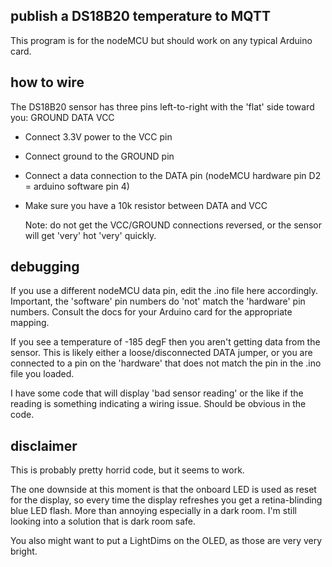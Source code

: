 
## publish a DS18B20 temperature to MQTT

This program is for the nodeMCU but should work on any typical Arduino card.

## how to wire

The DS18B20 sensor has three pins left-to-right with the 'flat' side toward you:
  GROUND
  DATA
  VCC

* Connect 3.3V power to the VCC pin

* Connect ground to the GROUND pin

* Connect a data connection to the DATA pin
      (nodeMCU hardware pin D2 = arduino software pin 4)

* Make sure you have a 10k resistor between DATA and VCC

    Note: do not get the VCC/GROUND connections reversed, or the sensor
      will get 'very' hot 'very' quickly.

## debugging

If you use a different nodeMCU data pin, edit the .ino file here accordingly.
Important, the 'software' pin numbers do 'not' match the 'hardware' pin numbers.
Consult the docs for your Arduino card for the appropriate mapping.

If you see a temperature of -185 degF then you aren't getting data from the sensor.
This is likely either a loose/disconnected DATA jumper, or you are connected to
a pin on the 'hardware' that does not match the pin in the .ino file you loaded.

I have some code that will display 'bad sensor reading' or the like if the reading
is something indicating a wiring issue.  Should be obvious in the code.

## disclaimer

This is probably pretty horrid code, but it seems to work.

The one downside at this moment is that the onboard LED is used as reset for the display,
so every time the display refreshes you get a retina-blinding blue LED flash.  More than
annoying especially in a dark room.  I'm still looking into a solution that is dark room safe.

You also might want to put a LightDims on the OLED, as those are very very bright.

